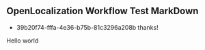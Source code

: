 ## OpenLocalization Workflow Test MarkDown
* 39b20f74-fffa-4e36-b75b-81c3296a208b 
thanks!

Hello world